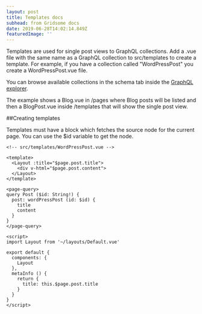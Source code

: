 ```yaml
---
layout: post
title: Templates docs
subhead: from Gridsome docs
date: 2019-06-28T14:02:14.849Z
featuredImage: ''
---
```

Templates are used for single post views to GraphQL collections. Add a .vue file with the same name as a GraphQL collection to src/templates to create a template. For example, if you have a collection called "WordPressPost" you create a WordPressPost.vue file.

You can browse available collections in the schema tab inside the [GraphQL explorer](https://gridsome.org/docs/querying-data).

The example shows a Blog.vue in /pages where Blog posts will be listed and then a BlogPost.vue inside /templates that will show the single post view.

##Creating templates

Templates must have a <page-query> block which fetches the source node for the current page. You can use the $id variable to get the node.

```
<!-- src/templates/WordPressPost.vue -->

<template>
  <Layout :title="$page.post.title">
    <div v-html="$page.post.content">
  </Layout>
</template>

<page-query>
query Post ($id: String!) {
  post: wordPressPost (id: $id) {
    title
    content
  }
}
</page-query>

<script>
import Layout from '~/layouts/Default.vue'

export default {
  components: {
    Layout
  },
  metaInfo () {
    return {
      title: this.$page.post.title
    }
  }
}
</script>

```
